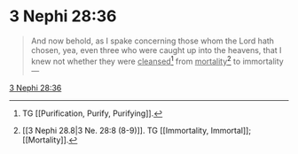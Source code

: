 # 3 Nephi 28:36

> And now behold, as I spake concerning those whom the Lord hath chosen, yea, even three who were caught up into the heavens, that I knew not whether they were <u>cleansed</u>[^a] from <u>mortality</u>[^b] to immortality—

[3 Nephi 28:36](https://www.churchofjesuschrist.org/study/scriptures/bofm/3-ne/28?lang=eng&id=p36#p36)


[^a]: TG [[Purification, Purify, Purifying]].
[^b]: [[3 Nephi 28.8|3 Ne. 28:8 (8-9)]]. TG [[Immortality, Immortal]]; [[Mortality]].
